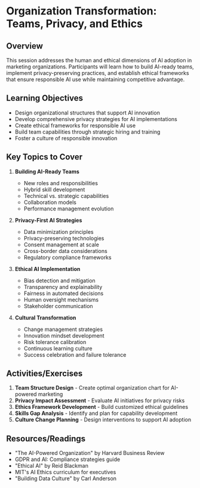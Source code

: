 # Organization Transformation: Teams, Privacy, and Ethics

## Overview
This session addresses the human and ethical dimensions of AI adoption in marketing organizations. Participants will learn how to build AI-ready teams, implement privacy-preserving practices, and establish ethical frameworks that ensure responsible AI use while maintaining competitive advantage.

## Learning Objectives
- Design organizational structures that support AI innovation
- Develop comprehensive privacy strategies for AI implementations
- Create ethical frameworks for responsible AI use
- Build team capabilities through strategic hiring and training
- Foster a culture of responsible innovation

## Key Topics to Cover
1. **Building AI-Ready Teams**
   - New roles and responsibilities
   - Hybrid skill development
   - Technical vs. strategic capabilities
   - Collaboration models
   - Performance management evolution

2. **Privacy-First AI Strategies**
   - Data minimization principles
   - Privacy-preserving technologies
   - Consent management at scale
   - Cross-border data considerations
   - Regulatory compliance frameworks

3. **Ethical AI Implementation**
   - Bias detection and mitigation
   - Transparency and explainability
   - Fairness in automated decisions
   - Human oversight mechanisms
   - Stakeholder communication

4. **Cultural Transformation**
   - Change management strategies
   - Innovation mindset development
   - Risk tolerance calibration
   - Continuous learning culture
   - Success celebration and failure tolerance

## Activities/Exercises
1. **Team Structure Design** - Create optimal organization chart for AI-powered marketing
2. **Privacy Impact Assessment** - Evaluate AI initiatives for privacy risks
3. **Ethics Framework Development** - Build customized ethical guidelines
4. **Skills Gap Analysis** - Identify and plan for capability development
5. **Culture Change Planning** - Design interventions to support AI adoption

## Resources/Readings
- "The AI-Powered Organization" by Harvard Business Review
- GDPR and AI: Compliance strategies guide
- "Ethical AI" by Reid Blackman
- MIT's AI Ethics curriculum for executives
- "Building Data Culture" by Carl Anderson